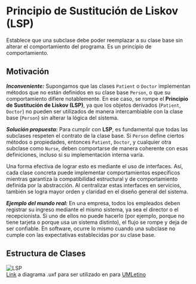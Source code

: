 # Principio de Sustitución de Liskov (LSP)
Establece que una subclase debe poder reemplazar a su clase base sin alterar el comportamiento del programa. Es un principio de comportamiento.

## Motivación
___Inconveniente:___ Supongamos que las clases `Patient` o `Doctor` implementan métodos que no están definidos en su clase base `Person`, o que su comportamiento difiere notablemente. En ese caso, se rompe el **Principio de Sustitución de Liskov (LSP)**, ya que los objetos derivados (`Patient`, `Doctor`) no pueden ser utilizados de manera intercambiable con la clase base (`Person`) sin alterar la lógica del sistema.

___Solución propuesta:___ Para cumplir con **LSP**, es fundamental que todas las subclases respeten el contrato de la clase base. Si `Person` define ciertos métodos o propiedades, entonces `Patient`, `Doctor`, y cualquier otra subclase como `Nurse`, deben comportarse de manera coherente con esas definiciones, incluso si su implementación interna varía.

Una forma efectiva de lograr esto es mediante el uso de interfaces. Así, cada clase concreta puede implementar comportamientos específicos mientras garantiza la compatibilidad estructural y de comportamiento definida por la abstracción. Al centralizar estas interfaces en servicios, también se logra mayor orden y claridad en el diseño general del sistema.

___Ejemplo del mundo real:___ En una empresa, todos los empleados deben registrar su ingreso mediante el mismo sistema, ya sea el director o el recepcionista. Si uno de ellos no puede hacerlo (por ejemplo, porque no tiene tarjeta o porque usa un sistema distinto), el flujo se rompe y deja de ser confiable. En software, ocurre lo mismo cuando una subclase no cumple con las expectativas establecidas por su clase base.

## Estructura de Clases
![LSP](https://github.com/user-attachments/assets/3a4c7616-aa7c-4188-817e-4a965937b9e5)
<br>
[Link](https://drive.google.com/file/d/1R0z_afAycGWZs-NeEzB5PjbnsJriHY-Y/view?usp=sharing) a diagrama .uxf para ser utilizado en para [UMLetino](https://www.umletino.com/)
